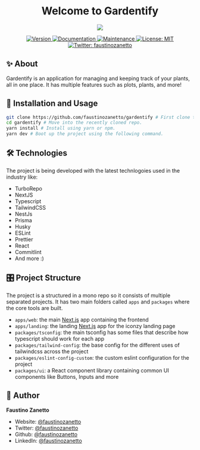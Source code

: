 <h1 align="center">Welcome to Gardentify</h1>

<div align="center">
  <img src="assets/images/iconzy-showcase.png" />
  <p>
    <a href="https://www.npmjs.com/package/iconzy" target="_blank">
      <img alt="Version" src="https://img.shields.io/npm/v/portfolio.svg">
    </a>
    <a href="https://github.com/faustinozanetto/iconzy#readme" target="_blank">
      <img alt="Documentation" src="https://img.shields.io/badge/documentation-yes-brightgreen.svg" />
    </a>
    <a href="https://github.com/faustinozanetto/iconzy/graphs/commit-activity" target="_blank">
      <img alt="Maintenance" src="https://img.shields.io/badge/Maintained%3F-yes-green.svg" />
    </a>
    <a href="https://github.com/faustinozanetto/iconzy/blob/master/LICENSE" target="_blank">
      <img alt="License: MIT" src="https://img.shields.io/github/license/faustinozanetto/iconzy" />
    </a>
    <a href="https://twitter.com/faustinozanetto" target="_blank">
      <img alt="Twitter: faustinozanetto" src="https://img.shields.io/twitter/follow/faustinozanetto.svg?style=social" />
    </a>
  </p>
</div>

## ✨ About

Gardentify is an application for managing and keeping track of your plants, all in one place. It has multiple features such as plots, plants, and more!

## 🚀 Installation and Usage

```sh
git clone https://github.com/faustinozanetto/gardentify # First clone the repo in your folder of choice.
cd gardentify # Move into the recently cloned repo.
yarn install # Install using yarn or npm.
yarn dev # Boot up the project using the following command.
```

## 🛠️ Technologies

The project is being developed with the latest technlogoies used in the industry like:

- TurboRepo
- NextJS
- Typescript
- TailwindCSS
- NestJs
- Prisma
- Husky
- ESLint
- Prettier
- React
- Commitlint
- And more :)

## 🎛️ Project Structure

The project is a structured in a mono repo so it consists of multiple separated projects. It has two main folders called `apps` and `packages` where the core tools are built.

- `apps/web`: the main [Next.js](https://nextjs.org/) app containing the frontend
- `apps/landing`: the landing [Next.js](https://nextjs.org/) app for the iconzy landing page
- `packages/tsconfig`: the main tsconfig has some files that describe how typescript should work for each app
- `packages/tailwind-config`: the base config for the different uses of tailwindcss across the project
- `packages/eslint-config-custom`: the custom eslint configuration for the project
- `packages/ui`: a React component library containing common UI components like Buttons, Inputs and more

## 👤 Author

**Faustino Zanetto**

- Website: [@faustinozanetto](https://faustinozanetto.vercel.app)
- Twitter: [@faustinozanetto](https://twitter.com/faustinozanetto)
- Github: [@faustinozanetto](https://github.com/faustinozanetto)
- LinkedIn: [@faustinozanetto](https://linkedin.com/in/faustino-zanetto-4294a3213)
